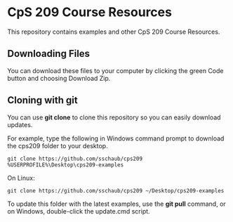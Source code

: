 # CpS 209 Course Resources

This repository contains examples and other CpS 209 Course Resources.

## Downloading Files

You can download these files to your computer by clicking the green Code button and choosing Download Zip.

## Cloning with git

You can use **git clone** to clone this repository so you can easily download updates.

For example, type the following in Windows command prompt to download the cps209 folder to your desktop.
```
git clone https://github.com/sschaub/cps209 %USERPROFILE%\Desktop\cps209-examples
```

On Linux:
```
git clone https://github.com/sschaub/cps209 ~/Desktop/cps209-examples
```

To update this folder with the latest examples, use the **git pull** command, or on Windows, 
double-click the update.cmd script.
